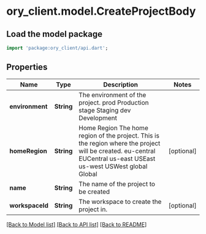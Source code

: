# ory_client.model.CreateProjectBody

## Load the model package
```dart
import 'package:ory_client/api.dart';
```

## Properties
Name | Type | Description | Notes
------------ | ------------- | ------------- | -------------
**environment** | **String** | The environment of the project. prod Production stage Staging dev Development | 
**homeRegion** | **String** | Home Region  The home region of the project. This is the region where the project will be created. eu-central EUCentral us-east USEast us-west USWest global Global | [optional] 
**name** | **String** | The name of the project to be created | 
**workspaceId** | **String** | The workspace to create the project in. | [optional] 

[[Back to Model list]](../README.md#documentation-for-models) [[Back to API list]](../README.md#documentation-for-api-endpoints) [[Back to README]](../README.md)



